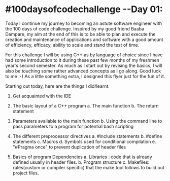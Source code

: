 # #100daysofcodechallenge --Day 01:
Today I continue my journey to becoming an astute software engineer with the 100 days of code challenge.
Inspired by my good friend Baaba Dampare, my aim at the end of this is to be able to plan and execute the creation and maintenance of applications and software with a good amount of efficiency, efficacy, ability to scale and stand the test of time.
 
For this challenge I will be using C++ as by language of choice since I have had some introduction to it during these past few months of my freshmen year's second semester.
As much as I start out by revising the basics, I will also be touching some rather advanced concepts as I go along.
Good luck to me :-)
As a little something extra, I designed this flyer just for the fun of it.
 
Starting out today, here are the things I did/learnt.
1. Get acquainted with the IDE
2. The basic layout of a C++ program
a. The main function
b. The return statement
3. Parameters available to the main function
b. Using the command line to pass parameters to a program for potential bash scripting
 
4. The different preprocessor directives
a. #include statements
b. #define statements
c. Macros
d. Symbols used for conditional compilation
e. "#Pragma once" to prevent duplication of header files
 
5. Basics of program Dependencies
a. Libraries : code that is already defined usually in header files.
b. Program structure
c. Makefiles: rules(custom or compiler specific) that the make tool follows to build out project files.